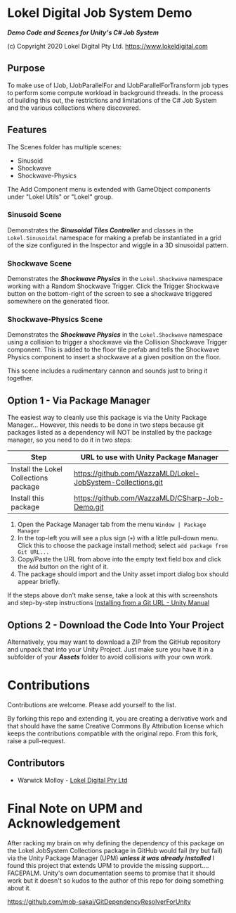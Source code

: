 # Lokel Digital Job System Demo

***Demo Code and Scenes for Unity's C# Job System***

(c) Copyright 2020 Lokel Digital Pty Ltd.
https://www.lokeldigital.com

## Purpose

To make use of IJob, IJobParallelFor and IJobParallelForTransform
job types to perform some compute workload in background threads.
In the process of building this out, the restrictions and limitations
of the C# Job System and the various collections where discovered.

## Features

The Scenes folder has multiple scenes:
- Sinusoid
- Shockwave
- Shockwave-Physics

The Add Component menu is extended with GameObject components under
"Lokel Utils" or "Lokel" group.

### Sinusoid Scene

Demonstrates the ***Sinusoidal Tiles Controller*** and classes
in the `Lokel.Sinusoidal` namespace for making a prefab
be instantiated in a grid of the size configured in the Inspector
and wiggle in a 3D sinusoidal pattern.

### Shockwave Scene

Demonstrates the ***Shockwave Physics*** in the `Lokel.Shockwave` namespace
working with a Random Shockwave Trigger. Click the Trigger Shockwave button
on the bottom-right of the screen to see a shockwave triggered somewhere on the
generated floor.

### Shockwave-Physics Scene

Demonstrates the ***Shockwave Physics*** in the `Lokel.Shockwave` namespace
using a collision to trigger a shockwave via the Collision Shockwave Trigger
component. This is added to the floor tile prefab and tells the Shockwave Physics
component to insert a shockwave at a given position on the floor.

This scene includes a rudimentary cannon and sounds just to bring it together.

## Option 1 - Via Package Manager

The easiest way to cleanly use this package is via the Unity Package Manager...
However, this needs to be done in two steps because git packages listed as a dependency
will NOT be installed by the package manager, so you need to do it in two steps:

| Step                                  | URL to use with Unity Package Manager                       |
|---------------------------------------|-------------------------------------------------------------|
| Install the Lokel Collections package | https://github.com/WazzaMLD/Lokel-JobSystem-Collections.git |
| Install this package                  | https://github.com/WazzaMLD/CSharp-Job-Demo.git             |

1. Open the Package Manager tab from the menu `Window | Package Manager`
2. In the top-left you will see a plus sign (`+`) with
a little pull-down menu. Click this to choose the package install
method; select `add package from Git URL...` 
3. Copy/Paste the URL from above into the empty text field box and click the `Add` button on the right of it.
4. The package should import and the Unity asset import dialog box should appear briefly.

If the steps above don't make sense, take a look at this with
screenshots and step-by-step instructions
[Installing from a Git URL - Unity Manual](https://docs.unity3d.com/Manual/upm-ui-giturl.html)

## Options 2 - Download the Code Into Your Project

Alternatively, you may want to download a ZIP from the GitHub
repository and unpack that into your Unity Project. Just make sure you have it in a subfolder of your ***Assets*** folder to avoid
collisions with your own work.

# Contributions

Contributions are welcome. Please add yourself to the list.

By forking this repo and extending it, you are creating
a derivative work and that should have the same Creative Commons
By Attribution license which keeps the contributions compatible
with the original repo. From this fork, raise a pull-request.

## Contributors

- Warwick Molloy - [Lokel Digital Pty Ltd](https://www.lokeldigital.com)

# Final Note on UPM and Acknowledgement

After racking my brain on why defining the dependency of this package on the
Lokel JobSystem Collections package in GitHub would fail (try but fail) via
the Unity Package Manager (UPM) ***unless it was already installed*** I found this
project that extends UPM to provide the missing support.... FACEPALM. Unity's own
documentation seems to promise that it should work but it doesn't so kudos to the
author of this repo for doing something about it.

https://github.com/mob-sakai/GitDependencyResolverForUnity
